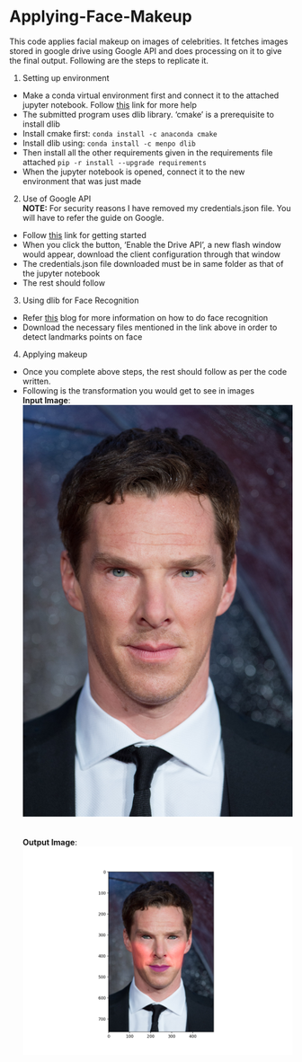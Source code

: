# Applying-Face-Makeup

This code applies facial makeup on images of celebrities. It fetches images stored in google drive using Google API and does processing on it to give the final output. Following are the steps to replicate it.

1. Setting up environment <br />
  * Make a conda virtual environment first and connect it to the attached jupyter notebook. Follow [this](https://janakiev.com/blog/jupyter-virtual-envs/) link for more help <br />
  * The submitted program uses dlib library. ‘cmake’ is a prerequisite to install dlib <br />
  * Install cmake first: `conda install -c anaconda cmake` <br />
  * Install dlib using: `conda install -c menpo dlib` <br />
  * Then install all the other requirements given in the requirements file attached `pip -r install --upgrade requirements` <br />
  * When the jupyter notebook is opened, connect it to the new environment that was just made <br />

2. Use of Google API <br />
**NOTE:** For security reasons I have removed my credentials.json file. You will have to refer the guide on Google.
* Follow [this](https://developers.google.com/drive/api/v3/quickstart/python) link for getting started <br />
* When you click the button, ‘Enable the Drive API’, a new flash window would appear, download the client configuration through that window <br />
* The credentials.json file downloaded must be in same folder as that of the jupyter notebook <br />
* The rest should follow <br />

3. Using dlib for Face Recognition
* Refer [this](https://www.pyimagesearch.com/2017/04/03/facial-landmarks-dlib-opencv-python/) blog for more information on how to do face recognition
* Download the necessary files mentioned in the link above in order to detect landmarks points on face

4. Applying makeup
* Once you complete above steps, the rest should follow as per the code written.
* Following is the transformation you would get to see in images <br />
**Input Image**: <br />
![input image](benedict.jpg)
<br /><br /><br />
**Output Image**: <br />
![output image](styled-benedict.jpg)
